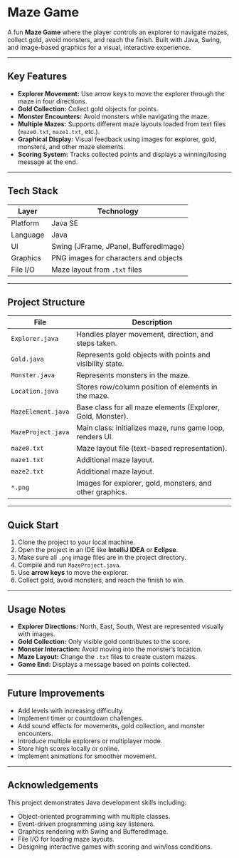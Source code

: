# Maze Game

A fun **Maze Game** where the player controls an explorer to navigate mazes, collect gold, avoid monsters, and reach the finish. Built with Java, Swing, and image-based graphics for a visual, interactive experience.

---

## **Key Features**

- **Explorer Movement:** Use arrow keys to move the explorer through the maze in four directions.
- **Gold Collection:** Collect gold objects for points.
- **Monster Encounters:** Avoid monsters while navigating the maze.
- **Multiple Mazes:** Supports different maze layouts loaded from text files (`maze0.txt`, `maze1.txt`, etc.).
- **Graphical Display:** Visual feedback using images for explorer, gold, monsters, and other maze elements.
- **Scoring System:** Tracks collected points and displays a winning/losing message at the end.

---

## **Tech Stack**

| Layer      | Technology                                  |
| ---------- | ------------------------------------------- |
| Platform   | Java SE                                     |
| Language   | Java                                        |
| UI         | Swing (JFrame, JPanel, BufferedImage)      |
| Graphics   | PNG images for characters and objects      |
| File I/O   | Maze layout from `.txt` files              |

---

## **Project Structure**

| File               | Description                                                |
| -----------------  | ---------------------------------------------------------- |
| `Explorer.java`    | Handles player movement, direction, and steps taken.      |
| `Gold.java`        | Represents gold objects with points and visibility state. |
| `Monster.java`     | Represents monsters in the maze.                           |
| `Location.java`    | Stores row/column position of elements in the maze.       |
| `MazeElement.java` | Base class for all maze elements (Explorer, Gold, Monster).|
| `MazeProject.java` | Main class: initializes maze, runs game loop, renders UI.  |
| `maze0.txt`        | Maze layout file (text-based representation).             |
| `maze1.txt`        | Additional maze layout.                                   |
| `maze2.txt`        | Additional maze layout.                                   |
| `*.png`            | Images for explorer, gold, monsters, and other graphics.  |

---

## **Quick Start**

1. Clone the project to your local machine.
2. Open the project in an IDE like **IntelliJ IDEA** or **Eclipse**.
3. Make sure all `.png` image files are in the project directory.
4. Compile and run `MazeProject.java`.
5. Use **arrow keys** to move the explorer.
6. Collect gold, avoid monsters, and reach the finish to win.

---

## **Usage Notes**

- **Explorer Directions:** North, East, South, West are represented visually with images.
- **Gold Collection:** Only visible gold contributes to the score.
- **Monster Interaction:** Avoid moving into the monster’s location.
- **Maze Layout:** Change the `.txt` files to create custom mazes.
- **Game End:** Displays a message based on points collected.

---

## **Future Improvements**

- Add levels with increasing difficulty.
- Implement timer or countdown challenges.
- Add sound effects for movements, gold collection, and monster encounters.
- Introduce multiple explorers or multiplayer mode.
- Store high scores locally or online.
- Implement animations for smoother movement.

---

## **Acknowledgements**

This project demonstrates Java development skills including:

- Object-oriented programming with multiple classes.
- Event-driven programming using key listeners.
- Graphics rendering with Swing and BufferedImage.
- File I/O for loading maze layouts.
- Designing interactive games with scoring and win/loss conditions.

